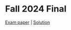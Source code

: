 # Fall 2024 Final

[Exam paper](https://nbviewer.org/github/i-TechX/iTechX/blob/file-base/courses/CS181/CS181.01_Fall_2024/Exam%20%E8%80%83%E8%AF%95/F24_CS181_Final.pdf) | [Solution](https://nbviewer.org/github/i-TechX/iTechX/blob/file-base/courses/CS181/CS181.01_Fall_2024/Exam%20%E8%80%83%E8%AF%95/F24_CS181_Final_solution.pdf)

